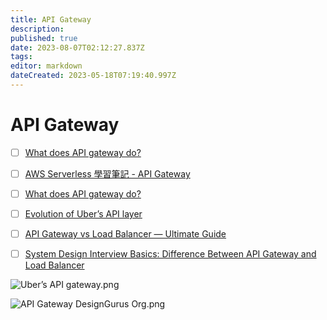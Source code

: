 ```yaml
---
title: API Gateway
description: 
published: true
date: 2023-08-07T02:12:27.837Z
tags: 
editor: markdown
dateCreated: 2023-05-18T07:19:40.997Z
---
```


# API Gateway
- [ ] [What does API gateway do?](https://blog.bytebytego.com/p/ep23-how-to-choose-the-right-database?utm_source=profile&utm_medium=reader2)
- [ ] [AWS Serverless 學習筆記 - API Gateway](https://godleon.github.io/blog/Serverless/AWS-Serverless_API-Gateway/)
- [ ] [What does API gateway do?](https://www.youtube.com/watch?time_continue=1&v=6ULyxuHKxg8&embeds_referring_euri=https%3A%2F%2Fblog.bytebytego.com%2F&feature=emb_logo&ab_channel=ByteByteGo)
- [ ] [Evolution of Uber’s API layer](https://blog.bytebytego.com/p/ep-39-accounting-101-in-payment-systems?utm_source=profile&utm_medium=reader2)
- [ ] [API Gateway vs Load Balancer — Ultimate Guide](https://awstip.com/api-gateway-vs-load-balancer-the-ultimate-guide-3810dddacfa1)
- [ ] [System Design Interview Basics: Difference Between API Gateway and Load Balancer](https://levelup.gitconnected.com/system-design-interview-basics-difference-between-api-gateway-and-load-balancer-60260b568121)


![Uber’s API gateway.png](http://192.168.25.60:8000/files/file_storage/8f385f7e.png)


![API Gateway DesignGurus Org.png](http://192.168.25.60:8000/files/file_storage/8063cb91.png)
